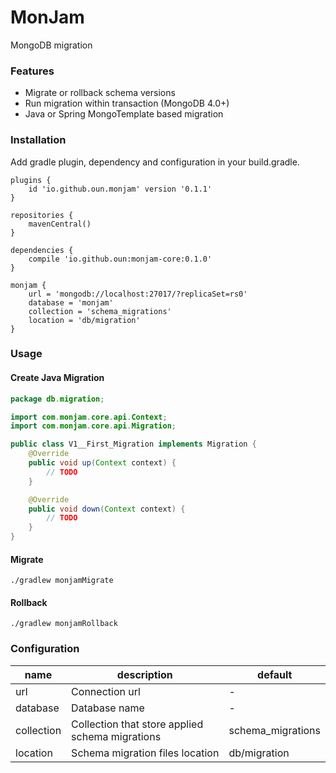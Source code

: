 # MonJam

MongoDB migration 

### Features
- Migrate or rollback schema versions
- Run migration within transaction (MongoDB 4.0+)
- Java or Spring MongoTemplate based migration

### Installation

Add gradle plugin, dependency and configuration in your build.gradle.
```
plugins {
    id 'io.github.oun.monjam' version '0.1.1'
}

repositories {
    mavenCentral()
}

dependencies {
    compile 'io.github.oun:monjam-core:0.1.0'
}

monjam {
    url = 'mongodb://localhost:27017/?replicaSet=rs0'
    database = 'monjam'
    collection = 'schema_migrations'
    location = 'db/migration'
}
```

### Usage

#### Create Java Migration
```java
package db.migration;

import com.monjam.core.api.Context;
import com.monjam.core.api.Migration;

public class V1__First_Migration implements Migration {
    @Override
    public void up(Context context) {
        // TODO
    }

    @Override
    public void down(Context context) {
        // TODO
    }
}
```

#### Migrate
```
./gradlew monjamMigrate
```

#### Rollback
```
./gradlew monjamRollback
```

### Configuration
| name        | description                      | default |
|-------------|----------------------------------|---------|
| url         | Connection url                   | -       |
| database    | Database name                    | -       |
| collection  | Collection that store applied schema migrations | schema_migrations |
| location    | Schema migration files location  | db/migration |
